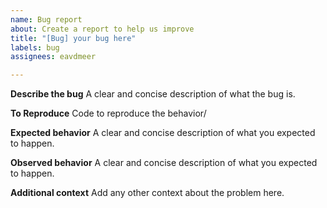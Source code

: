 ```yaml
---
name: Bug report
about: Create a report to help us improve
title: "[Bug] your bug here"
labels: bug
assignees: eavdmeer

---
```


**Describe the bug**
A clear and concise description of what the bug is.

**To Reproduce**
Code to reproduce the behavior/

**Expected behavior**
A clear and concise description of what you expected to happen.

**Observed behavior**
A clear and concise description of what you expected to happen.

**Additional context**
Add any other context about the problem here.

